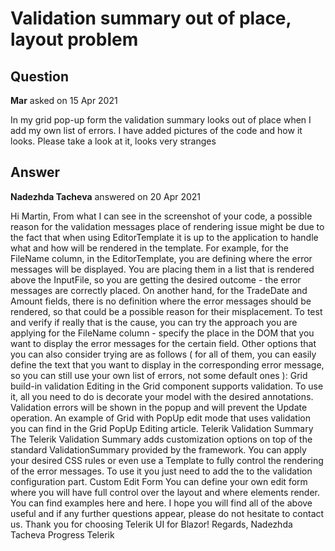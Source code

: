 # Validation summary out of place, layout problem

## Question

**Mar** asked on 15 Apr 2021

In my grid pop-up form the validation summary looks out of place when I add my own list of errors. I have added pictures of the code and how it looks. Please take a look at it, looks very stranges

## Answer

**Nadezhda Tacheva** answered on 20 Apr 2021

Hi Martin, From what I can see in the screenshot of your code, a possible reason for the validation messages place of rendering issue might be due to the fact that when using EditorTemplate it is up to the application to handle what and how will be rendered in the template. For example, for the FileName column, in the EditorTemplate, you are defining where the error messages will be displayed. You are placing them in a list that is rendered above the InputFile, so you are getting the desired outcome - the error messages are correctly placed. On another hand, for the TradeDate and Amount fields, there is no definition where the error messages should be rendered, so that could be a possible reason for their misplacement. To test and verify if really that is the cause, you can try the approach you are applying for the FileName column - specify the place in the DOM that you want to display the error messages for the certain field. Other options that you can also consider trying are as follows ( for all of them, you can easily define the text that you want to display in the corresponding error message, so you can still use your own list of errors, not some default ones ): Grid build-in validation Editing in the Grid component supports validation. To use it, all you need to do is decorate your model with the desired annotations. Validation errors will be shown in the popup and will prevent the Update operation. An example of Grid with PopUp edit mode that uses validation you can find in the Grid PopUp Editing article. Telerik Validation Summary The Telerik Validation Summary adds customization options on top of the standard ValidationSummary provided by the framework. You can apply your desired CSS rules or even use a Template to fully control the rendering of the error messages. To use it you just need to add the <TelerikValidationSummary> to the validation configuration part. Custom Edit Form You can define your own edit form where you will have full control over the layout and where elements render. You can find examples here and here. I hope you will find all of the above useful and if any further questions appear, please do not hesitate to contact us. Thank you for choosing Telerik UI for Blazor! Regards, Nadezhda Tacheva Progress Telerik
